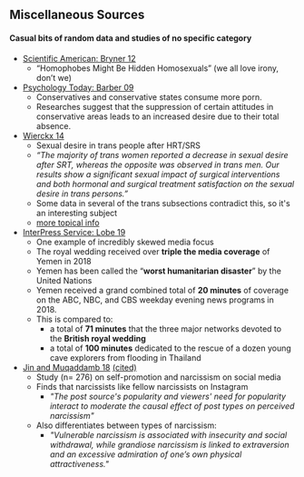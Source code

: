 ## Miscellaneous Sources

#### Casual bits of random data and studies of no specific category

*   [Scientific American: Bryner 12](https://www.scientificamerican.com/article/homophobes-might-be-hidden-homosexuals/)
    *   “Homophobes Might Be Hidden Homosexuals” (we all love irony, don’t we)
*   [Psychology Today: Barber 09](https://www.psychologytoday.com/us/blog/the-human-beast/200903/why-conservatives-spend-more-pornography) 
    *   Conservatives and conservative states consume more porn.
    *   Researches suggest that the suppression of certain attitudes in conservative areas leads to an increased desire due to their total absence.	
*   [Wierckx 14](https://www.ncbi.nlm.nih.gov/pubmed/24165564)
    *   Sexual desire in trans people after HRT/SRS
    *   _“The majority of trans women reported a decrease in sexual desire after SRT, whereas the opposite was observed in trans men. Our results show a significant sexual impact of surgical interventions and both hormonal and surgical treatment satisfaction on the sexual desire in trans persons.”_
    * Some data in several of the trans subsections contradict this, so it's an interesting subject
    *   [more topical info ](https://www.tandfonline.com/doi/full/10.1080/0092623X.2017.1405303)
*   [InterPress Service: Lobe 19](http://www.ipsnews.net/2019/03/royal-wedding-received-triple-the-media-coverage-of-yemen-in-2018/)
    *   One example of incredibly skewed media focus
    *   The royal wedding received over **triple the media coverage** of Yemen in 2018
    *   Yemen has been called the “**worst humanitarian disaster**” by the United Nations
    *   Yemen received a grand combined total of **20 minutes** of coverage on the ABC, NBC, and CBS weekday evening news programs in 2018.
    *   This is compared to:
        *   a total of **71 minutes** that the three major networks devoted to the **British royal wedding**
        *   a total of **100 minutes** dedicated to the rescue of a dozen young cave explorers from flooding in Thailand
* [Jin and Muqaddamb 18](https://www.sciencedirect.com/science/article/pii/S0747563217306805) [(cited)](https://www.psypost.org/2018/01/study-finds-narcissists-like-fellow-narcissists-instagram-50547)
   * Study (n= 276) on self-promotion and narcissism on social media 
   * Finds that narcissists like fellow narcissists on Instagram
      * *"The post source's popularity and viewers' need for popularity interact to moderate the causal effect of post types on perceived narcissism"*
   * Also differentiates between types of narcissism:
      * *"Vulnerable narcissism is associated with insecurity and social withdrawal, while grandiose narcissism is linked to extraversion and an excessive admiration of one’s own physical attractiveness."*
